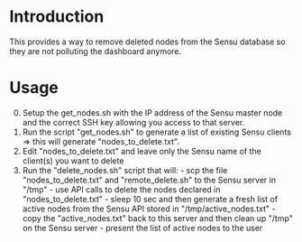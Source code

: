 # Introduction

This provides a way to remove deleted nodes from the Sensu database so they are not polluting the dashboard anymore.

# Usage

0. Setup the get_nodes.sh with the IP address of the Sensu master node and the correct SSH key allowing you access to that server.
1. Run the script "get_nodes.sh" to generate a list of existing Sensu clients => this will generate "nodes_to_delete.txt".
2. Edit "nodes_to_delete.txt" and leave only the Sensu name of the client(s) you want to delete
3. Run the "delete_nodes.sh" script that will:
		- scp the file "nodes_to_delete.txt" and "remote_delete.sh" to the Sensu server in "/tmp"
		- use API calls to delete the nodes declared in "nodes_to_delete.txt"
		- sleep 10 sec and then generate a fresh list of active nodes from the Sensu API stored in "/tmp/active_nodes.txt"
		- copy the "active_nodes.txt" back to this server  and then clean up "/tmp" on the Sensu server
		- present the list of active nodes to the user


